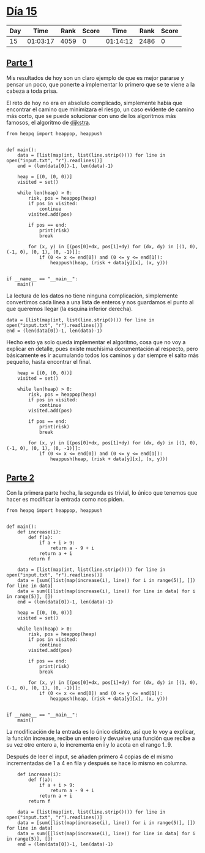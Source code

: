 # [Día 15](./)
| Day | Time     | Rank | Score | Time     | Rank | Score |
|-----|----------|------|-------|----------|------|-------|
| 15  | 01:03:17 | 4059 | 0     | 01:14:12 | 2486 | 0     |

## [Parte 1](./Sol1.py)
Mis resultados de hoy son un claro ejemplo de que es mejor pararse y pensar un poco, que ponerte a implementar lo primero 
que se te viene a la cabeza a toda prisa.

El reto de hoy no era en absoluto complicado, simplemente había que encontrar el camino que minimizara el riesgo, un caso
evidente de camino más corto, que se puede solucionar con uno de los algoritmos más famosos, el algoritmo de [dijkstra](https://es.wikipedia.org/wiki/Algoritmo_de_Dijkstra).
```python3
from heapq import heappop, heappush


def main():
    data = [list(map(int, list(line.strip()))) for line in open("input.txt", "r").readlines()]
    end = (len(data[0])-1, len(data)-1)

    heap = [(0, (0, 0))]
    visited = set()

    while len(heap) > 0:
        risk, pos = heappop(heap)
        if pos in visited:
            continue
        visited.add(pos)

        if pos == end:
            print(risk)
            break

        for (x, y) in [(pos[0]+dx, pos[1]+dy) for (dx, dy) in [(1, 0), (-1, 0), (0, 1), (0, -1)]]:
            if (0 <= x <= end[0]) and (0 <= y <= end[1]):
                heappush(heap, (risk + data[y][x], (x, y)))


if __name__ == "__main__":
    main()
```

La lectura de los datos no tiene ninguna complicación, simplemente convertimos cada linea a una lista de enteros y nos guardamos
el punto al que queremos llegar (la esquina inferior derecha).
```python3
data = [list(map(int, list(line.strip()))) for line in open("input.txt", "r").readlines()]
end = (len(data[0])-1, len(data)-1)
```

Hecho esto ya solo queda implementar el algoritmo, cosa que no voy a explicar en detalle, pues existe muchísima documentación
al respecto, pero básicamente es ir acumulando todos los caminos y dar siempre el salto más pequeño, hasta encontrar el final.
```python3
    heap = [(0, (0, 0))]
    visited = set()

    while len(heap) > 0:
        risk, pos = heappop(heap)
        if pos in visited:
            continue
        visited.add(pos)

        if pos == end:
            print(risk)
            break

        for (x, y) in [(pos[0]+dx, pos[1]+dy) for (dx, dy) in [(1, 0), (-1, 0), (0, 1), (0, -1)]]:
            if (0 <= x <= end[0]) and (0 <= y <= end[1]):
                heappush(heap, (risk + data[y][x], (x, y)))
```



## [Parte 2](./Sol2.py)
Con la primera parte hecha, la segunda es trivial, lo único que tenemos que hacer es modificar la entrada como nos piden.
```python3
from heapq import heappop, heappush


def main():
    def increase(i):
        def f(a):
            if a + i > 9:
                return a - 9 + i
            return a + i
        return f

    data = [list(map(int, list(line.strip()))) for line in open("input.txt", "r").readlines()]
    data = [sum([list(map(increase(i), line)) for i in range(5)], []) for line in data]
    data = sum([[list(map(increase(i), line)) for line in data] for i in range(5)], [])
    end = (len(data[0])-1, len(data)-1)

    heap = [(0, (0, 0))]
    visited = set()

    while len(heap) > 0:
        risk, pos = heappop(heap)
        if pos in visited:
            continue
        visited.add(pos)

        if pos == end:
            print(risk)
            break

        for (x, y) in [(pos[0]+dx, pos[1]+dy) for (dx, dy) in [(1, 0), (-1, 0), (0, 1), (0, -1)]]:
            if (0 <= x <= end[0]) and (0 <= y <= end[1]):
                heappush(heap, (risk + data[y][x], (x, y)))


if __name__ == "__main__":
    main()
```

La modificación de la entrada es lo único distinto, así que lo voy a explicar, la función increase, recibe un entero i y devuelve
una función que recibe a su vez otro entero a, lo incrementa en i y lo acota en el rango 1..9.

Después de leer el input, se añaden primero 4 copias de el mismo incrementadas de 1 a 4 en fila y después se hace lo mismo
en columna.
```python3
    def increase(i):
        def f(a):
            if a + i > 9:
                return a - 9 + i
            return a + i
        return f

    data = [list(map(int, list(line.strip()))) for line in open("input.txt", "r").readlines()]
    data = [sum([list(map(increase(i), line)) for i in range(5)], []) for line in data]
    data = sum([[list(map(increase(i), line)) for line in data] for i in range(5)], [])
    end = (len(data[0])-1, len(data)-1)
```
